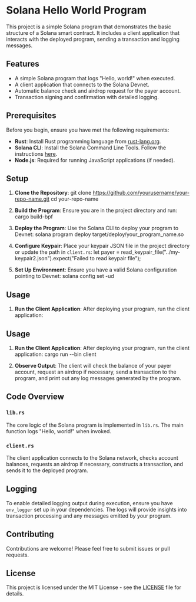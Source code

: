 # Solana Hello World Program

This project is a simple Solana program that demonstrates the basic structure of a Solana smart contract. It includes a client application that interacts with the deployed program, sending a transaction and logging messages.

## Features

- A simple Solana program that logs "Hello, world!" when executed.
- A client application that connects to the Solana Devnet.
- Automatic balance check and airdrop request for the payer account.
- Transaction signing and confirmation with detailed logging.

## Prerequisites

Before you begin, ensure you have met the following requirements:

- **Rust**: Install Rust programming language from [rust-lang.org](https://www.rust-lang.org/).
- **Solana CLI**: Install the Solana Command Line Tools. Follow the instructions [here](https://docs.solana.com/cli/install-solana-cli-tools).
- **Node.js**: Required for running JavaScript applications (if needed).

## Setup

1. **Clone the Repository**:
git clone https://github.com/yourusername/your-repo-name.git
cd your-repo-name


2. **Build the Program**:
Ensure you are in the project directory and run:
cargo build-bpf


3. **Deploy the Program**:
Use the Solana CLI to deploy your program to Devnet:
solana program deploy target/deploy/your_program_name.so


4. **Configure Keypair**:
Place your keypair JSON file in the project directory or update the path in `client.rs`:
let payer = read_keypair_file("../my-keypair2.json").expect("Failed to read keypair file");


5. **Set Up Environment**:
Ensure you have a valid Solana configuration pointing to Devnet:
solana config set -ud


## Usage

1. **Run the Client Application**:
After deploying your program, run the client application:

## Usage

1. **Run the Client Application**:
After deploying your program, run the client application:
cargo run --bin client


2. **Observe Output**:
The client will check the balance of your payer account, request an airdrop if necessary, send a transaction to the program, and print out any log messages generated by the program.

## Code Overview

### `lib.rs`

The core logic of the Solana program is implemented in `lib.rs`. The main function logs "Hello, world!" when invoked.

### `client.rs`

The client application connects to the Solana network, checks account balances, requests an airdrop if necessary, constructs a transaction, and sends it to the deployed program.

## Logging

To enable detailed logging output during execution, ensure you have `env_logger` set up in your dependencies. The logs will provide insights into transaction processing and any messages emitted by your program.

## Contributing

Contributions are welcome! Please feel free to submit issues or pull requests.

## License

This project is licensed under the MIT License - see the [LICENSE](LICENSE) file for details.
